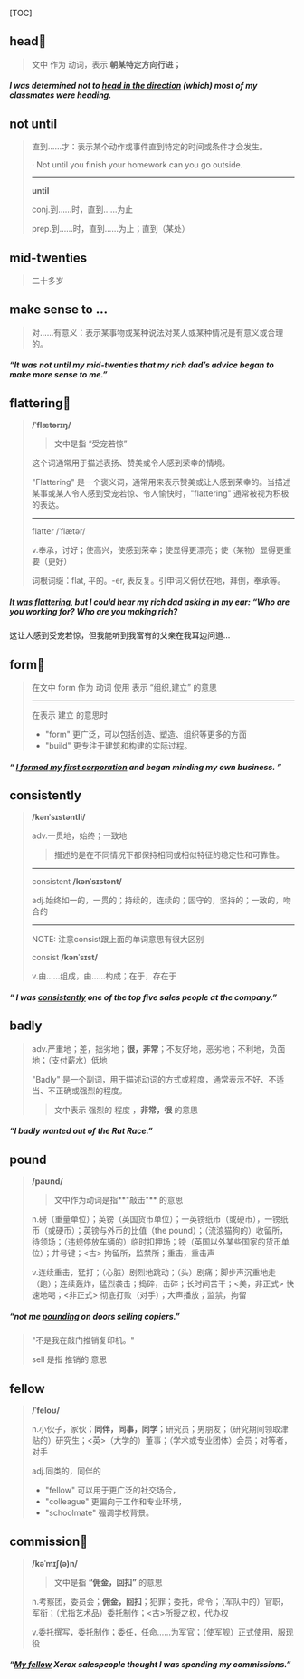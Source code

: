 [TOC]

## head🚩

> 文中 作为 动词，表示  **朝某特定方向行进；**

##### I was determined not to <u>**head** in the direction</u> (which) most of my classmates were **heading**.

## not until

> 直到……才：表示某个动作或事件直到特定的时间或条件才会发生。
>
> · Not until you finish your homework can you go outside.
>
> ---
>
> **until**
>
> conj.到……时，直到……为止
> 
>prep.到……时，直到……为止；直到（某处）

## mid-twenties

> 二十多岁

## make sense to ...

> 对……有意义：表示某事物或某种说法对某人或某种情况是有意义或合理的。

##### “It was **not until** my **mid-twenties** that my rich dad’s advice began to **make more sense to** me.”

## flattering🚩

> **/ˈflætərɪŋ/**
>
> > 文中是指  “受宠若惊”
>
> 这个词通常用于描述表扬、赞美或令人感到荣幸的情境。
>
> "Flattering" 是一个褒义词，通常用来表示赞美或让人感到荣幸的。当描述某事或某人令人感到受宠若惊、令人愉快时，"flattering" 通常被视为积极的表达。
>
> ---
>
> flatter	/ˈflætər/
>
> v.奉承，讨好；使高兴，使感到荣幸；使显得更漂亮；使（某物）显得更重要（更好）
>
> 词根词缀：flat, 平的。-er, 表反复。引申词义俯伏在地，拜倒，奉承等。

##### <u>It was **flattering**</u>, but I could hear my rich dad asking in my ear: “Who are you working for? Who are you making rich?

这让人感到受宠若惊，但我能听到我富有的父亲在我耳边问道...

## form🚩

> 在文中  form 作为 动词 使用 表示  “组织,建立” 的意思
>
> ---
>
> 在表示  建立 的意思时
>
> - "form" 更广泛，可以包括创造、塑造、组织等更多的方面
> - "build" 更专注于建筑和构建的实际过程。

##### “ <u>I **formed** my first corporation</u> and began minding my own business. ”

## consistently

> **/kənˈsɪstəntli/**
>
> adv.一贯地，始终；一致地
>
> > 描述的是在不同情况下都保持相同或相似特征的稳定性和可靠性。
>
> ---
>
> consistent	**/kənˈsɪstənt/**
>
> adj.始终如一的，一贯的；持续的，连续的；固守的，坚持的；一致的，吻合的
>
> ---
>
> NOTE: 注意consist跟上面的单词意思有很大区别
>
> consist	**/kənˈsɪst/**
>
> v.由……组成，由……构成；在于，存在于

##### “ I was **<u>consistently</u>** one of the top five sales people at the company.”

## badly

> adv.严重地；差，拙劣地；**很，非常**；不友好地，恶劣地；不利地，负面地；（支付薪水）低地
>
> "Badly" 是一个副词，用于描述动词的方式或程度，通常表示不好、不适当、不正确或强烈的程度。
>
> > 文中表示 强烈的 程度 ，**非常，很** 的意思

##### “I **badly** wanted out of the Rat Race.”

## pound

> **/paʊnd/**
>
> > 文中作为动词是指**"敲击"** 的意思
>
> n.磅（重量单位）；英镑（英国货币单位）；一英镑纸币（或硬币），一镑纸币（或硬币）；英镑与外币的比值（the pound）；（流浪猫狗的）收留所，待领场；（违规停放车辆的）临时扣押场；镑（英国以外某些国家的货币单位）；井号键；<古> 拘留所，监禁所；重击，重击声
>
> v.连续重击，猛打；（心脏）剧烈地跳动；（头）剧痛；脚步声沉重地走（跑）；连续轰炸，猛烈袭击；捣碎，击碎；长时间苦干；<美，非正式> 快速地喝；<非正式> 彻底打败（对手）；大声播放；监禁，拘留

##### “not me **<u>pounding</u>** on doors selling copiers.”

> "不是我在敲门推销复印机。"
>
> sell 是指 推销的 意思

## fellow

> **/ˈfeloʊ/**
>
> n.小伙子，家伙；**同伴，同事，同学**；研究员；男朋友；（研究期间领取津贴的）研究生；<英>（大学的）董事；（学术或专业团体）会员；对等者，对手
>
> adj.同类的，同伴的
>
> - "fellow" 可以用于更广泛的社交场合，
> - "colleague" 更偏向于工作和专业环境，
> -  "schoolmate" 强调学校背景。

## commission🚩

> **/kəˈmɪʃ(ə)n/**
>
> > 文中是指  **“佣金，回扣”** 的意思
>
> n.考察团，委员会；**佣金，回扣**；犯罪；委托，命令；（军队中的）官职，军衔；（尤指艺术品）委托制作；<古>所授之权，代办权
>
> v.委托撰写，委托制作；委任，任命……为军官；（使军舰）正式使用，服现役

##### “<u>My **fellow**</u> Xerox salespeople thought I was spending my **commissions**.”


